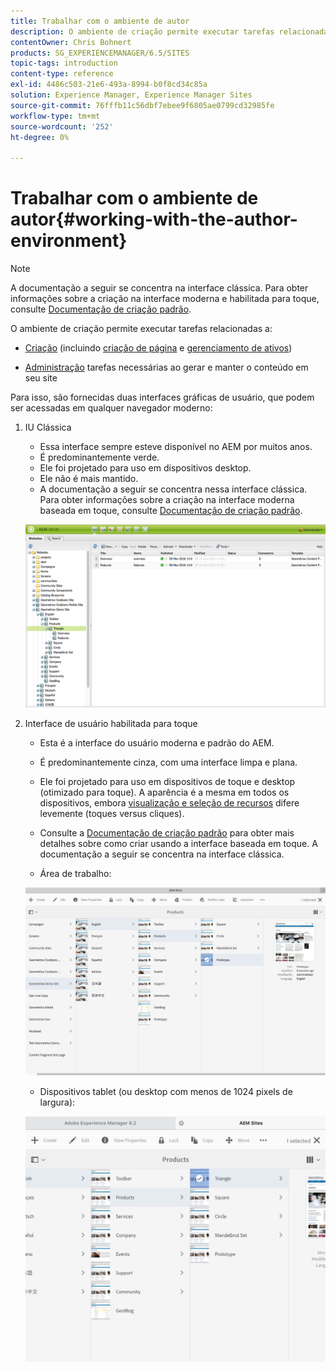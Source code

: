 ```yaml
---
title: Trabalhar com o ambiente de autor
description: O ambiente de criação permite executar tarefas relacionadas à criação (incluindo a criação de páginas e o gerenciamento de ativos) e à administração das tarefas necessárias ao gerar e manter o conteúdo em seu site.
contentOwner: Chris Bohnert
products: SG_EXPERIENCEMANAGER/6.5/SITES
topic-tags: introduction
content-type: reference
exl-id: 4486c503-21e6-493a-8994-b0f8cd34c85a
solution: Experience Manager, Experience Manager Sites
source-git-commit: 76fffb11c56dbf7ebee9f6805ae0799cd32985fe
workflow-type: tm+mt
source-wordcount: '252'
ht-degree: 0%

---
```


# Trabalhar com o ambiente de autor{#working-with-the-author-environment}

>[!NOTE]
>
>A documentação a seguir se concentra na interface clássica. Para obter informações sobre a criação na interface moderna e habilitada para toque, consulte [Documentação de criação padrão](/help/assets/assets.md).

O ambiente de criação permite executar tarefas relacionadas a:

* [Criação](/help/sites-authoring/author.md) (incluindo [criação de página](/help/sites-authoring/qg-page-authoring.md) e [gerenciamento de ativos](/help/assets/assets.md))

* [Administração](/help/sites-administering/administer-best-practices.md) tarefas necessárias ao gerar e manter o conteúdo em seu site

Para isso, são fornecidas duas interfaces gráficas de usuário, que podem ser acessadas em qualquer navegador moderno:

1. IU Clássica

   * Essa interface sempre esteve disponível no AEM por muitos anos.
   * É predominantemente verde.
   * Ele foi projetado para uso em dispositivos desktop.
   * Ele não é mais mantido.
   * A documentação a seguir se concentra nessa interface clássica. Para obter informações sobre a criação na interface moderna baseada em toque, consulte [Documentação de criação padrão](/help/sites-authoring/author.md).

   ![chlimage_1-149](assets/chlimage_1-149.png)

1. Interface de usuário habilitada para toque

   * Esta é a interface do usuário moderna e padrão do AEM.
   * É predominantemente cinza, com uma interface limpa e plana.
   * Ele foi projetado para uso em dispositivos de toque e desktop (otimizado para toque). A aparência é a mesma em todos os dispositivos, embora [visualização e seleção de recursos](/help/sites-authoring/basic-handling.md) difere levemente (toques versus cliques).
   * Consulte a [Documentação de criação padrão](/help/sites-authoring/author.md) para obter mais detalhes sobre como criar usando a interface baseada em toque. A documentação a seguir se concentra na interface clássica.

   * Área de trabalho:

   ![chlimage_1-150](assets/chlimage_1-150.png)

   * Dispositivos tablet (ou desktop com menos de 1024 pixels de largura):

   ![chlimage_1-7](assets/chlimage_1-7.jpeg)

